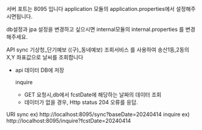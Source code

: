 서버 포트는 8095 입니다
application 모듈의 application.properties에서 설정해주시면됩니다.

db설정과 jpa 설정을 변경하고 싶으시면
internal모듈의 internal.properties 를 변경해주세요.


API
  sync 
  기상청_단기예보 ((구)_동네예보) 조회서비스 를 사용하여
  송산1동,2동의 X,Y 좌표값으로 날씨를 조회합니다
  
- api 데이터 DB에 저장

  inquire  
    - GET 요청시,db에서 fcstDate에 해당하는 날짜의 데이터 조회
    - 데이터가 없을 경우, Http status 204 오류를 응답.


URI
  sync
    ex) http://localhost:8095/sync?baseDate=20240414
  inquire
    ex) http://localhost:8095/inquire?fcstDate=20240414
